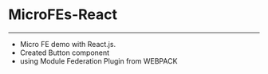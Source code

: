 # MicroFEs-React
--------------------------

-  Micro FE demo with React.js. 
-  Created Button component
-  using Module Federation Plugin from WEBPACK
